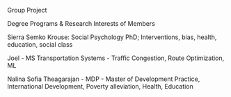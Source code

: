 Group Project

Degree Programs & Research Interests of Members

Sierra Semko Krouse: Social Psychology PhD; Interventions, bias, health, education, social class

Joel - MS Transportation Systems - Traffic Congestion, Route Optimization, ML

Nalina Sofia Theagarajan - MDP - Master of Development Practice, International Development, Poverty alleviation, Health, Education
